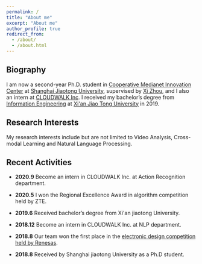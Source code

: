 ```yaml
---
permalink: /
title: "About me"
excerpt: "About me"
author_profile: true
redirect_from: 
  - /about/
  - /about.html
---
```


## Biography

I am now a second-year Ph.D. student in [Cooperative Medianet Innovation Center](https://cmic.sjtu.edu.cn/cn/Default.aspx) at [Shanghai Jiaotong University](http://en.sjtu.edu.cn/), supervised by [Xi Zhou](https://baike.baidu.com/item/%E5%91%A8%E6%9B%A6/16034807?fr=aladdin), and I also an intern at [CLOUDWALK Inc](https://www.cloudwalk.com/). I received my bachelor’s degree from [Information Engineering](http://dice.xjtu.edu.cn/) at [Xi'an Jiao Tong University](http://en.xjtu.edu.cn/) in 2019.

## Research Interests 

My research interests include but are not limited to Video Analysis, Cross-modal Learning and Natural Language Processing. 

## Recent Activities

- **2020.9** Become an intern in CLOUDWALK Inc. at Action Recognition department.

- **2020.5** I won the Regional Excellence Award in algorithm competition held by ZTE.

- **2019.6** Received bachelor’s degree from Xi'an jiaotong University.

- **2018.12** Become an intern in CLOUDWALK Inc. at NLP department.

- **2018.8** Our team won the first place in the [electronic design competition held by Renesas](https://www.renesas.com/cn/zh/about/university-program/nuedc/2018.html).

- **2018.8** Received by Shanghai jiaotong University as a Ph.D student.